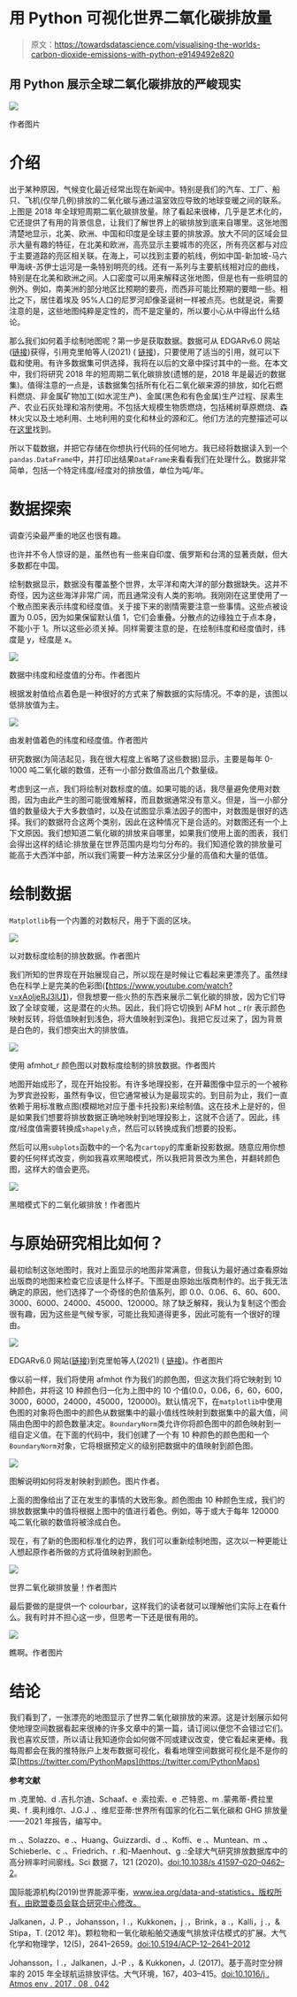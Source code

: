 # 用 Python 可视化世界二氧化碳排放量

> 原文：<https://towardsdatascience.com/visualising-the-worlds-carbon-dioxide-emissions-with-python-e9149492e820>

## 用 Python 展示全球二氧化碳排放的严峻现实

![](img/6b6f160fd61173f4a8d7858aea6e321d.png)

作者图片

# 介绍

出于某种原因，气候变化最近经常出现在新闻中。特别是我们的汽车、工厂、船只、飞机(仅举几例)排放的二氧化碳与通过温室效应导致的地球变暖之间的联系。上图是 2018 年全球短周期二氧化碳排放量。除了看起来很棒，几乎是艺术化的，它还提供了有用的背景信息，让我们了解世界上的碳排放到底来自哪里。这张地图清楚地显示，北美、欧洲、中国和印度是全球主要的排放源。放大不同的区域会显示大量有趣的特征，在北美和欧洲，高亮显示主要城市的亮区，所有亮区都与对应于主要道路的亮区相关联。在海上，可以找到主要的航线，例如中国-新加坡-马六甲海峡-苏伊士运河是一条特别明亮的线。还有一系列与主要航线相对应的曲线，特别是在北美和欧洲之间。人口密度可以用来解释这张地图，但是也有一些明显的例外。例如，南美洲的部分地区比预期的要亮，而西非可能比预期的要暗一些。相比之下，居住着埃及 95%人口的尼罗河却像圣诞树一样被点亮。也就是说，需要注意的是，这些地图纯粹是定性的，而不是定量的，所以要小心从中得出什么结论。

那么我们如何着手绘制地图呢？第一步是获取数据。数据可从 EDGARv6.0 网站([链接](https://edgar.jrc.ec.europa.eu/index.php/dataset_ghg60))获得，引用克里帕等人(2021) ( [链接](https://data.jrc.ec.europa.eu/dataset/97a67d67-c62e-4826-b873-9d972c4f670b))，只要使用了适当的引用，就可以下载和使用。有许多数据集可供选择，我将在以后的文章中探讨其中的一些。在本文中，我们将研究 2018 年的短周期二氧化碳排放(遗憾的是，2018 年是最近的数据集)。值得注意的一点是，该数据集包括所有化石二氧化碳来源的排放，如化石燃料燃烧、非金属矿物加工(如水泥生产)、金属(黑色和有色金属)生产过程、尿素生产、农业石灰处理和溶剂使用。不包括大规模生物质燃烧，包括稀树草原燃烧、森林火灾以及土地利用、土地利用的变化和林业的源和汇。他们方法的完整描述可以在[这里](https://edgar.jrc.ec.europa.eu/methodology)找到。

所以下载数据，并把它存储在你想执行代码的任何地方。我已经将数据读入到一个`pandas.DataFrame`中，并打印出结果`DataFrame`来看看我们在处理什么。数据非常简单，包括一个特定纬度/经度对的排放值，单位为吨/年。

# 数据探索

调查污染最严重的地区也很有趣。

也许并不令人惊讶的是，虽然也有一些来自印度、俄罗斯和台湾的显著贡献，但大多数都在中国。

绘制数据显示，数据没有覆盖整个世界，太平洋和南大洋的部分数据缺失。这并不奇怪，因为这些海洋非常广阔，而且通常没有人类的影响。我刚刚在这里使用了一个散点图来表示纬度和经度值。关于接下来的剧情需要注意一些事情。这些点被设置为 0.05，因为如果保留默认值 1，它们会重叠。分散点的边缘独立于点本身，不能小于 1。所以这些必须关掉。同样需要注意的是，在绘制纬度和经度值时，纬度是 y，经度是 x。

![](img/6f931e13171fcf661e81508c4852f547.png)

数据中纬度和经度值的分布。作者图片

根据发射值给点着色是一种很好的方式来了解数据的实际情况。不幸的是，该图以低排放值为主。

![](img/f350f258311fb5d7cd4df3b2d686c837.png)

由发射值着色的纬度和经度值。作者图片

研究数据(为简洁起见，我在很大程度上省略了这些数据)显示，主要是每年 0-1000 吨二氧化碳的数值，还有一小部分数值高出几个数量级。

考虑到这一点，我们将绘制对数标度的值。如果可能的话，我尽量避免使用对数图，因为由此产生的图可能很难解释，而且数据通常没有意义。但是，当一小部分值的数量级大于大多数值时，以及在试图显示乘法因子的图中，对数图是很好的选择。我们的数据符合这两个类别，因此在这种情况下是合适的。对数图还有一个上下文原因。我们想知道二氧化碳的排放来自哪里，如果我们使用上面的图表，我们会得出这样的结论:排放量在世界范围内是均匀分布的。我们知道伦敦的排放量可能高于大西洋中部，所以我们需要一种方法来区分少量的高值和大量的低值。

# 绘制数据

`Matplotlib`有一个内置的对数标尺，用于下面的区块。

![](img/38e0bd4e0c663c5e92ccd3259f112272.png)

以对数标度绘制的排放数据。作者图片

我们所知的世界现在开始展现自己，所以现在是时候让它看起来更漂亮了。虽然绿色在科学上是完美的色彩图(【https://www.youtube.com/watch?v=xAoljeRJ3lU】)，但我想要一些火热的东西来展示二氧化碳的排放，因为它们导致了全球变暖，这是潜在的火热。因此，我们将它切换到 AFM hot _ r(r 表示颜色映射反转，将低值映射到浅色，将大值映射到深色)。我把它反过来了，因为背景是白色的，我们想突出大的排放值。

![](img/fe299255a0cab9eed8b506909327cead.png)

使用 afmhot_r 颜色图以对数标度绘制的排放数据。作者图片

地图开始成形了，现在开始投影。有许多地理投影，在开幕图像中显示的一个被称为罗宾逊投影，虽然有争议，但它通常被认为是最现实的。到目前为止，我们一直依赖于用标准散点图(模糊地对应于墨卡托投影)来绘制值。这在技术上是好的，但是如果我们想要将排放数据正确地映射到地理投影上，这就不合适了。因此，纬度/经度值需要转换成`shapely`点，然后可以转换成我们想要的投影。

然后可以用`subplots`函数中的一个名为`cartopy`的库重新投影数据。随意应用你想要的任何样式改变，例如我喜欢黑暗模式，所以我把背景改为黑色，并翻转颜色图，这样大的值会更亮。

![](img/4d213998feb8bba4a43a0b25da4a798d.png)

黑暗模式下的二氧化碳排放！作者图片

# 与原始研究相比如何？

最初绘制这张地图时，我对上面显示的地图非常满意，但我认为最好通过查看原始出版商的地图来检查它应该是什么样子。下图是由原始出版商制作的。出于我无法确定的原因，他们选择了一个奇怪的色阶值系列，即 0.0、0.06、6、60、600、3000、6000、24000、45000、120000。除了缺乏解释，我认为复制这个图会很有趣，因为这些是气候专家，可能比我知道得更多，因此可能有一个很好的理由。

![](img/ce9e02438252484104493998f20374c4.png)

EDGARv6.0 网站([链接](https://edgar.jrc.ec.europa.eu/index.php/dataset_ghg60))到克里帕等人(2021) ( [链接](https://data.jrc.ec.europa.eu/dataset/97a67d67-c62e-4826-b873-9d972c4f670b))。作者图片

像以前一样，我们将使用 afmhot 作为我们的颜色图，但这次我们将它映射到 10 种颜色，并将这 10 种颜色归一化为上图中的 10 个值(0.0，0.06，6，60，600，3000，6000，24000，45000，120000)。默认情况下，在`matplotlib`中使用色图的对象将色图中的颜色从数据集中的最小值线性映射到数据集中的最大值，间隔由色图中的颜色数量决定。`BoundaryNorm`类允许你将颜色图中的颜色映射到一组自定义值。在下面的代码中，我们创建了一个有 10 种颜色的颜色图和一个`BoundaryNorm`对象，它将根据预定义的级别把数据中的值映射到颜色图。

![](img/9ec186100854e5a36a8869a90a49551d.png)

图解说明如何将发射映射到颜色。图片作者。

上面的图像给出了正在发生的事情的大致形象。颜色图由 10 种颜色生成，我们的排放数据集中的值将根据上图中的值进行着色。例如，等于或大于每年 120000 吨二氧化碳的数值将被涂成白色。

现在，有了新的色图和标准化的边界，我们可以重新绘制地图，这次以一种更能让人想起原作者所做的方式将值映射到颜色。

![](img/a47da22772d2d64e74454272a102fee4.png)

世界二氧化碳排放量！作者图片

最后要做的是提供一个 colourbar，这样我们的读者就可以理解他们实际上在看什么。我有时并不担心这一步，但思考一下还是很有用的。

![](img/0d80f7b7bd41bfc9fadd2ceee9db9d7b.png)

瞧啊。作者图片

# 结论

我们看到了，一张漂亮的地图显示了世界二氧化碳排放的来源。这是计划展示如何使地理空间数据看起来很棒的许多文章中的第一篇，请订阅以便您不会错过它们。我也喜欢反馈，所以请让我知道你会如何做不同或建议改变，使它看起来更棒。我每周都会在我的推特账户上发布数据可视化，看看地理空间数据可视化是不是你的菜[https://twitter.com/PythonMaps](https://twitter.com/PythonMaps)

**参考文献**

m .克里帕、d .吉扎尔迪、Schaaf、e .索拉索、e .芒特恩、m .蒙弗蒂-费拉里奥、f .奥利维尔、J.G.J .、维尼亚蒂:世界所有国家的化石二氧化碳和 GHG 排放量——2021 年报告，编写中。

m .、Solazzo、e .、Huang、Guizzardi、d .、Koffi、e .、Muntean、m .、Schieberle、c .、Friedrich、r .和-Maenhout、g .:全球大气研究排放数据库中的高分辨率时间廓线。Sci 数据 7，121 (2020)。[doi:10.1038/s 41597–020–0462–2](https://doi.org/10.1038/s41597-020-0462-2)。

国际能源机构(2019)世界能源平衡，www.iea.org/data-and-statistics，版权所有，由欧盟委员会联合研究中心修改。

Jalkanen，J. P .，Johansson，l .，Kukkonen，j .，Brink，a .，Kalli，j .，& Stipa，T. (2012 年)。颗粒物和一氧化碳船舶交通废气排放评估模式的扩展。大气化学和物理学，12(5)，2641–2659。[doi:10.5194/ACP-12–2641–2012](https://doi.org/10.5194/acp-12-2641-2012)

Johansson，l .，Jalkanen，J.-P .，& Kukkonen，J. (2017)。基于高时空分辨率的 2015 年全球航运排放评估。大气环境，167，403–415。[doi:10.1016/j . Atmos env . 2017 . 08 . 042](https://doi.org/10.1016/j.atmosenv.2017.08.042)